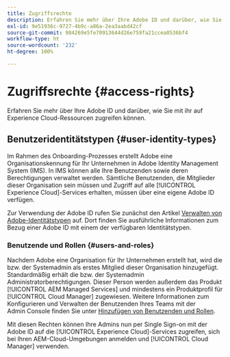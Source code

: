 ```yaml
---
title: Zugriffsrechte
description: Erfahren Sie mehr über Ihre Adobe ID und darüber, wie Sie mit ihr auf Experience Cloud-Ressourcen zugreifen können.
exl-id: 9e51936c-9727-4b9c-a86a-2ea3aabd42cf
source-git-commit: 984269e5fe70913644d26e759fa21ccea0536bf4
workflow-type: ht
source-wordcount: '232'
ht-degree: 100%

---
```



# Zugriffsrechte {#access-rights}

Erfahren Sie mehr über Ihre Adobe ID und darüber, wie Sie mit ihr auf Experience Cloud-Ressourcen zugreifen können.

## Benutzeridentitätstypen {#user-identity-types}

Im Rahmen des Onboarding-Prozesses erstellt Adobe eine Organisationskennung für Ihr Unternehmen in Adobe Identity Management System (IMS). In IMS können alle Ihre Benutzenden sowie deren Berechtigungen verwaltet werden. Sämtliche Benutzenden, die Mitglieder dieser Organisation sein müssen und Zugriff auf alle [!UICONTROL Experience Cloud]-Services erhalten, müssen über eine eigene Adobe ID verfügen.

Zur Verwendung der Adobe ID rufen Sie zunächst den Artikel [Verwalten von Adobe-Identitätstypen](https://helpx.adobe.com/de/enterprise/using/identity.html) auf. Dort finden Sie ausführliche Informationen zum Bezug einer Adobe ID mit einem der verfügbaren Identitätstypen.

### Benutzende und Rollen {#users-and-roles}

Nachdem Adobe eine Organisation für Ihr Unternehmen erstellt hat, wird die bzw. der Systemadmin als erstes Mitglied dieser Organisation hinzugefügt. Standardmäßig erhält die bzw. der Systemadmin Administratorberechtigungen. Dieser Person werden außerdem das Produkt [!UICONTROL AEM Managed Services] und mindestens ein Produktprofil für [!UICONTROL Cloud Manager] zugewiesen. Weitere Informationen zum Konfigurieren und Verwalten der Benutzenden Ihres Teams mit der Admin Console finden Sie unter [Hinzufügen von Benutzenden und Rollen](/help/requirements/users-and-roles.md).

Mit diesen Rechten können Ihre Admins nun per Single Sign-on mit der Adobe ID auf die [!UICONTROL Experience Cloud]-Services zugreifen, sich bei Ihren AEM-Cloud-Umgebungen anmelden und [!UICONTROL Cloud Manager] verwenden.
